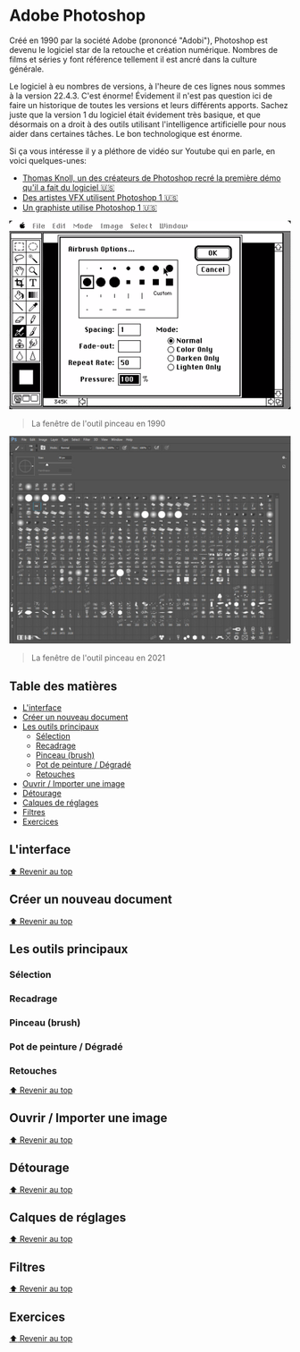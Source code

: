 <!-- omit in toc -->
# Adobe Photoshop

Créé en 1990 par la société Adobe (prononcé "Adobi"), Photoshop est devenu le logiciel star de la retouche et création numérique. Nombres de films et séries y font référence tellement il est ancré dans la culture générale.

Le logiciel à eu nombres de versions, à l'heure de ces lignes nous sommes à la version 22.4.3. C'est énorme! Évidement il n'est pas question ici de faire un historique de toutes les versions et leurs différents apports. Sachez juste que la version 1 du logiciel était évidement très basique, et que désormais on a droit à des outils utilisant l'intelligence artificielle pour nous aider dans certaines tâches. Le bon technologique est énorme.

Si ça vous intéresse il y a pléthore de vidéo sur Youtube qui en parle, en voici quelques-unes:

- [Thomas Knoll, un des créateurs de Photoshop recré la première démo qu'il a fait du logiciel :us:](https://youtu.be/Tda7jCwvSzg)
- [Des artistes VFX utilisent Photoshop 1 :us:](https://youtu.be/8LkUzVexLTU)
- [Un graphiste utilise Photoshop 1 :us:](https://youtu.be/ftaIzyrMDqE)

![ps1](img/3/ps1-brush.png)

> La fenêtre de l'outil pinceau en 1990

![ps-brushes](img/3/ps-brushes.jpeg)

> La fenêtre de l'outil pinceau en 2021

<!-- omit in toc -->
## Table des matières 
- [L'interface](#linterface)
- [Créer un nouveau document](#créer-un-nouveau-document)
- [Les outils principaux](#les-outils-principaux)
  - [Sélection](#sélection)
  - [Recadrage](#recadrage)
  - [Pinceau (brush)](#pinceau-brush)
  - [Pot de peinture / Dégradé](#pot-de-peinture--dégradé)
  - [Retouches](#retouches)
- [Ouvrir / Importer une image](#ouvrir--importer-une-image)
- [Détourage](#détourage)
- [Calques de réglages](#calques-de-réglages)
- [Filtres](#filtres)
- [Exercices](#exercices)

## L'interface

[:arrow_up: Revenir au top](#adobe-photoshop)

## Créer un nouveau document

[:arrow_up: Revenir au top](#adobe-photoshop)

## Les outils principaux

### Sélection

### Recadrage

### Pinceau (brush)

### Pot de peinture / Dégradé

### Retouches

[:arrow_up: Revenir au top](#adobe-photoshop)

## Ouvrir / Importer une image

[:arrow_up: Revenir au top](#adobe-photoshop)

## Détourage

[:arrow_up: Revenir au top](#adobe-photoshop)

## Calques de réglages

[:arrow_up: Revenir au top](#adobe-photoshop)

## Filtres

[:arrow_up: Revenir au top](#adobe-photoshop)

## Exercices

[:arrow_up: Revenir au top](#adobe-photoshop)
